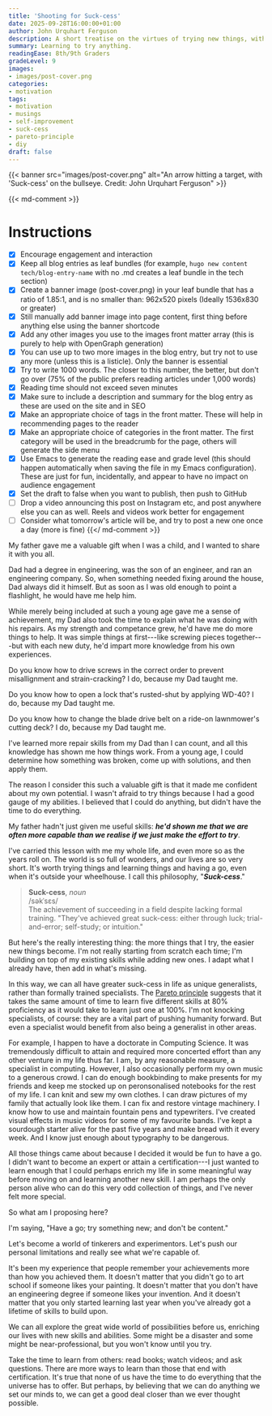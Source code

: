 ```yaml
---
title: 'Shooting for Suck-cess'
date: 2025-09-28T16:00:00+01:00
author: John Urquhart Ferguson
description: A short treatise on the virtues of trying new things, with the conclusion being that the more things we try, the easier it will be to assimilate new skills and have greater success in life as a unique generalist.
summary: Learning to try anything.
readingEase: 8th/9th Graders
gradeLevel: 9
images:
- images/post-cover.png
categories:
- motivation
tags:
- motivation
- musings
- self-improvement
- suck-cess
- pareto-principle
- diy
draft: false
---
```


{{< banner src="images/post-cover.png" alt="An arrow hitting a target, with 'Suck-cess' on the bullseye. Credit: John Urquhart Ferguson" >}}

{{< md-comment >}}
# Instructions

- [x] Encourage engagement and interaction
- [x] Keep all blog entries as leaf bundles (for example, `hugo new content tech/blog-entry-name` with no .md creates a leaf bundle in the tech section)
- [x] Create a banner image (post-cover.png) in your leaf bundle that has a ratio of 1.85:1, and is no smaller than: 962x520 pixels (Ideally 1536x830 or greater)
- [x] Still manually add banner image into page content, first thing before anything else using the banner shortcode
- [x] Add any other images you use to the images front matter array (this is purely to help with OpenGraph generation)
- [x] You can use up to two more images in the blog entry, but try not to use any more (unless this is a listicle). Only the banner is essential
- [x] Try to write 1000 words. The closer to this number, the better, but don't go over (75% of the public prefers reading articles under 1,000 words)
- [x] Reading time should not exceed seven minutes
- [x] Make sure to include a description and summary for the blog entry as these are used on the site and in SEO
- [x] Make an appropriate choice of tags in the front matter. These will help in recommending pages to the reader
- [x] Make an appropriate choice of categories in the front matter. The first category will be used in the breadcrumb for the page, others will generate the side menu
- [x] Use Emacs to generate the reading ease and grade level (this should happen automatically when saving the file in my Emacs configuration). These are just for fun, incidentally, and appear to have no impact on audience engagement
- [x] Set the draft to false when you want to publish, then push to GitHub
- [ ] Drop a video announcing this post on Instagram etc, and post anywhere else you can as well. Reels and videos work better for engagement
- [ ] Consider what tomorrow's article will be, and try to post a new one once a day (more is fine)
{{</ md-comment >}}

My father gave me a valuable gift when I was a child, and I wanted to share it with you all.

Dad had a degree in engineering, was the son of an engineer, and ran an engineering company. So, when something needed fixing around the house, Dad always did it himself. But as soon as I was old enough to point a flashlight, he would have me help him.

While merely being included at such a young age gave me a sense of achievement, my Dad also took the time to explain what he was doing with his repairs. As my strength and competance grew, he'd have me do more things to help. It was simple things at first---like screwing pieces together---but with each new duty, he'd impart more knowledge from his own experiences.

Do you know how to drive screws in the correct order to prevent misallignment and strain-cracking? I do, because my Dad taught me.

Do you know how to open a lock that's rusted-shut by applying WD-40? I do, because my Dad taught me.

Do you know how to change the blade drive belt on a ride-on lawnmower's cutting deck? I do, because my Dad taught me.

I've learned more repair skills from my Dad than I can count, and all this knowledge has shown me how things work. From a young age, I could determine how something was broken, come up with solutions, and then apply them.

The reason I consider this such a valuable gift is that it made me confident about my own potential. I wasn't afraid to try things because I had a good gauge of my abilities. I believed that I could do anything, but didn't have the time to do everything.

My father hadn't just given me useful skills: ***he'd shown me that we are often more capable than we realise if we just make the effort to try***.

I've carried this lesson with me my whole life, and even more so as the years roll on. The world is so full of wonders, and our lives are so very short. It's worth trying things and learning things and having a go, even when it's outside your wheelhouse. I call this philosophy, "***Suck-cess***."

> **Suck-cess**, *noun*  
> /səkˈsɛs/   
> The achievement of succeeding in a field despite lacking formal training. "They've achieved great suck-cess: either through luck; trial-and-error; self-study; or intuition."

But here's the really interesting thing: the more things that I try, the easier new things become. I'm not really starting from scratch each time; I'm building on top of my existing skills while adding new ones. I adapt what I already have, then add in what's missing.

In this way, we can all have greater suck-cess in life as unique generalists, rather than formally trained specialists. The [Pareto principle](https://en.wikipedia.org/wiki/Pareto_principle) suggests that it takes the same amount of time to learn five different skills at 80% proficiency as it would take to learn just one at 100%. I'm not knocking specialists, of course: they are a vital part of pushing humanity forward. But even a specialist would benefit from also being a generalist in other areas.

For example, I happen to have a doctorate in Computing Science. It was tremendously difficult to attain and required more concerted effort than any other venture in my life thus far. I am, by any reasonable measure, a specialist in computing. However, I also occasionally perform my own music to a generous crowd. I can do enough bookbinding to make presents for my friends and keep me stocked up on peronsonalised notebooks for the rest of my life. I can knit and sew my own clothes. I can draw pictures of my family that actually look like them. I can fix and restore vintage machinery. I know how to use and maintain fountain pens and typewriters. I've created visual effects in music videos for some of my favourite bands. I've kept a sourdough starter alive for the past five years and make bread with it every week. And I know just enough about typography to be dangerous.

All those things came about because I decided it would be fun to have a go. I didn't want to become an expert or attain a certification---I just wanted to learn enough that I could perhaps enrich my life in some meaningful way before moving on and learning another new skill. I am perhaps the only person alive who can do this very odd collection of things, and I've never felt more special.

So what am I proposing here?

I'm saying, "Have a go; try something new; and don't be content."

Let's become a world of tinkerers and experimentors. Let's push our personal limitations and really see what we're capable of.

It's been my experience that people remember your achievements more than how you achieved them. It doesn't matter that you didn't go to art school if someone likes your painting. It doesn't matter that you don't have an engineering degree if someone likes your invention. And it doesn't matter that you only started learning last year when you've already got a lifetime of skills to build upon.

We can all explore the great wide world of possibilities before us, enriching our lives with new skills and abilities. Some might be a disaster and some might be near-professional, but you won't know until you try.

Take the time to learn from others: read books; watch videos; and ask questions. There are more ways to learn than those that end with certification. It's true that none of us have the time to do everything that the universe has to offer. But perhaps, by believing that we can do anything we set our minds to, we can get a good deal closer than we ever thought possible.
